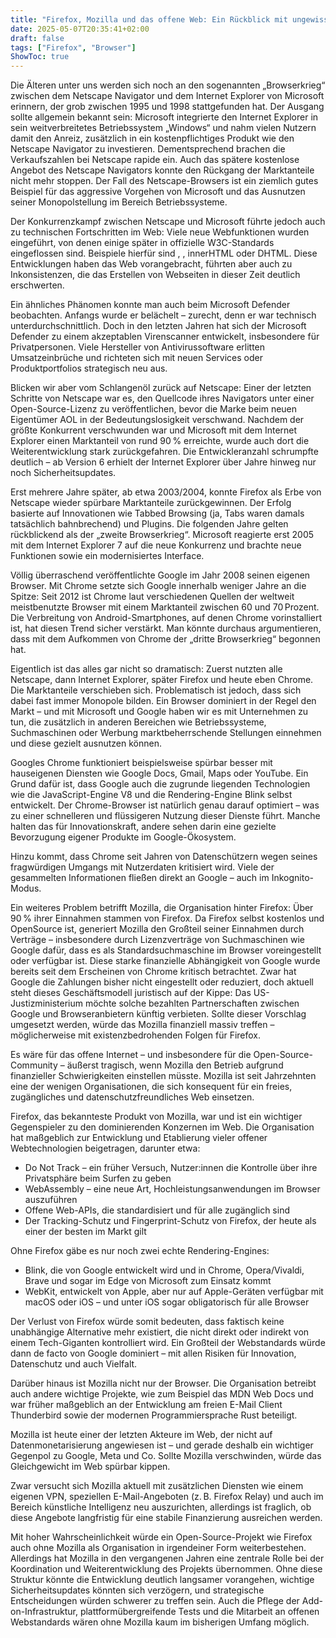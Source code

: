 ```yaml
---
title: "Firefox, Mozilla und das offene Web: Ein Rückblick mit ungewisser Zukunft"
date: 2025-05-07T20:35:41+02:00
draft: false
tags: ["Firefox", "Browser"]
ShowToc: true
---
```


Die Älteren unter uns werden sich noch an den sogenannten „Browserkrieg“ zwischen dem Netscape Navigator und dem Internet Explorer von Microsoft erinnern, der grob zwischen 1995 und 1998 stattgefunden hat. Der Ausgang sollte allgemein bekannt sein: Microsoft integrierte den Internet Explorer in sein weitverbreitetes Betriebssystem „Windows“ und nahm vielen Nutzern damit den Anreiz, zusätzlich in ein kostenpflichtiges Produkt wie den Netscape Navigator zu investieren. Dementsprechend brachen die Verkaufszahlen bei Netscape rapide ein. Auch das spätere kostenlose Angebot des Netscape Navigators konnte den Rückgang der Marktanteile nicht mehr stoppen. Der Fall des Netscape-Browsers ist ein ziemlich gutes Beispiel für das aggressive Vorgehen von Microsoft und das Ausnutzen seiner Monopolstellung im Bereich Betriebssysteme.

Der Konkurrenzkampf zwischen Netscape und Microsoft führte jedoch auch zu technischen Fortschritten im Web: Viele neue Webfunktionen wurden eingeführt, von denen einige später in offizielle W3C-Standards eingeflossen sind. Beispiele hierfür sind <blink>, <layer>, innerHTML oder DHTML. Diese Entwicklungen haben das Web vorangebracht, führten aber auch zu Inkonsistenzen, die das Erstellen von Webseiten in dieser Zeit deutlich erschwerten.

Ein ähnliches Phänomen konnte man auch beim Microsoft Defender beobachten. Anfangs wurde er belächelt – zurecht, denn er war technisch unterdurchschnittlich. Doch in den letzten Jahren hat sich der Microsoft Defender zu einem akzeptablen Virenscanner entwickelt, insbesondere für Privatpersonen. Viele Hersteller von Antivirussoftware erlitten Umsatzeinbrüche und richteten sich mit neuen Services oder Produktportfolios strategisch neu aus.

Blicken wir aber vom Schlangenöl zurück auf Netscape: Einer der letzten Schritte von Netscape war es, den Quellcode ihres Navigators unter einer Open-Source-Lizenz zu veröffentlichen, bevor die Marke beim neuen Eigentümer AOL in der Bedeutungslosigkeit verschwand. Nachdem der größte Konkurrent verschwunden war und Microsoft mit dem Internet Explorer einen Marktanteil von rund 90 % erreichte, wurde auch dort die Weiterentwicklung stark zurückgefahren. Die Entwickleranzahl schrumpfte deutlich – ab Version 6 erhielt der Internet Explorer über Jahre hinweg nur noch Sicherheitsupdates.

Erst mehrere Jahre später, ab etwa 2003/2004, konnte Firefox als Erbe von Netscape wieder spürbare Marktanteile zurückgewinnen. Der Erfolg basierte auf Innovationen wie Tabbed Browsing (ja, Tabs waren damals tatsächlich bahnbrechend) und Plugins. Die folgenden Jahre gelten rückblickend als der „zweite Browserkrieg“. Microsoft reagierte erst 2005 mit dem Internet Explorer 7 auf die neue Konkurrenz und brachte neue Funktionen sowie ein modernisiertes Interface.

Völlig überraschend veröffentlichte Google im Jahr 2008 seinen eigenen Browser. Mit Chrome setzte sich Google innerhalb weniger Jahre an die Spitze: Seit 2012 ist Chrome laut verschiedenen Quellen der weltweit meistbenutzte Browser mit einem Marktanteil zwischen 60 und 70 Prozent. Die Verbreitung von Android-Smartphones, auf denen Chrome vorinstalliert ist, hat diesen Trend sicher verstärkt. Man könnte durchaus argumentieren, dass mit dem Aufkommen von Chrome der „dritte Browserkrieg“ begonnen hat.

Eigentlich ist das alles gar nicht so dramatisch: Zuerst nutzten alle Netscape, dann Internet Explorer, später Firefox und heute eben Chrome. Die Marktanteile verschieben sich. Problematisch ist jedoch, dass sich dabei fast immer Monopole bilden. Ein Browser dominiert in der Regel den Markt – und mit Microsoft und Google haben wir es mit Unternehmen zu tun, die zusätzlich in anderen Bereichen wie Betriebssysteme, Suchmaschinen oder Werbung marktbeherrschende Stellungen einnehmen und diese gezielt ausnutzen können.

Googles Chrome funktioniert beispielsweise spürbar besser mit hauseigenen Diensten wie Google Docs, Gmail, Maps oder YouTube. Ein Grund dafür ist, dass Google auch die zugrunde liegenden Technologien wie die JavaScript-Engine V8 und die Rendering-Engine Blink selbst entwickelt. Der Chrome-Browser ist natürlich genau darauf optimiert – was zu einer schnelleren und flüssigeren Nutzung dieser Dienste führt. Manche halten das für Innovationskraft, andere sehen darin eine gezielte Bevorzugung eigener Produkte im Google-Ökosystem.

Hinzu kommt, dass Chrome seit Jahren von Datenschützern wegen seines fragwürdigen Umgangs mit Nutzerdaten kritisiert wird. Viele der gesammelten Informationen fließen direkt an Google – auch im Inkognito-Modus.

Ein weiteres Problem betrifft Mozilla, die Organisation hinter Firefox: Über 90 % ihrer Einnahmen stammen von Firefox. Da Firefox selbst kostenlos und OpenSource ist, generiert Mozilla den Großteil seiner Einnahmen durch Verträge – insbesondere durch Lizenzverträge von Suchmaschinen wie Google dafür, dass es als Standardsuchmaschine im Browser voreingestellt oder verfügbar ist. Diese starke finanzielle Abhängigkeit von Google wurde bereits seit dem Erscheinen von Chrome kritisch betrachtet. Zwar hat Google die Zahlungen bisher nicht eingestellt oder reduziert, doch aktuell steht dieses Geschäftsmodell juristisch auf der Kippe: Das US-Justizministerium möchte solche bezahlten Partnerschaften zwischen Google und Browseranbietern künftig verbieten. Sollte dieser Vorschlag umgesetzt werden, würde das Mozilla finanziell massiv treffen – möglicherweise mit existenzbedrohenden Folgen für Firefox.

Es wäre für das offene Internet – und insbesondere für die Open-Source-Community – äußerst tragisch, wenn Mozilla den Betrieb aufgrund finanzieller Schwierigkeiten einstellen müsste. Mozilla ist seit Jahrzehnten eine der wenigen Organisationen, die sich konsequent für ein freies, zugängliches und datenschutzfreundliches Web einsetzen.

Firefox, das bekannteste Produkt von Mozilla, war und ist ein wichtiger Gegenspieler zu den dominierenden Konzernen im Web. Die Organisation hat maßgeblich zur Entwicklung und Etablierung vieler offener Webtechnologien beigetragen, darunter etwa:

* Do Not Track – ein früher Versuch, Nutzer:innen die Kontrolle über ihre Privatsphäre beim Surfen zu geben
* WebAssembly – eine neue Art, Hochleistungsanwendungen im Browser auszuführen
* Offene Web-APIs, die standardisiert und für alle zugänglich sind
* Der Tracking-Schutz und Fingerprint-Schutz von Firefox, der heute als einer der besten im Markt gilt

Ohne Firefox gäbe es nur noch zwei echte Rendering-Engines:

* Blink, die von Google entwickelt wird und in Chrome, Opera/Vivaldi, Brave und sogar im Edge von Microsoft zum Einsatz kommt
* WebKit, entwickelt von Apple, aber nur auf Apple-Geräten verfügbar mit macOS oder iOS – und unter iOS sogar obligatorisch für alle Browser

Der Verlust von Firefox würde somit bedeuten, dass faktisch keine unabhängige Alternative mehr existiert, die nicht direkt oder indirekt von einem Tech-Giganten kontrolliert wird. Ein Großteil der Webstandards würde dann de facto von Google dominiert – mit allen Risiken für Innovation, Datenschutz und auch Vielfalt.

Darüber hinaus ist Mozilla nicht nur der Browser. Die Organisation betreibt auch andere wichtige Projekte, wie zum Beispiel das MDN Web Docs und war früher maßgeblich an der Entwicklung am freien E-Mail Client Thunderbird sowie der modernen Programmiersprache Rust beteiligt.

Mozilla ist heute einer der letzten Akteure im Web, der nicht auf Datenmonetarisierung angewiesen ist – und gerade deshalb ein wichtiger Gegenpol zu Google, Meta und Co. Sollte Mozilla verschwinden, würde das Gleichgewicht im Web spürbar kippen. 

Zwar versucht sich Mozilla aktuell mit zusätzlichen Diensten wie einem eigenen VPN, speziellen E-Mail-Angeboten (z. B. Firefox Relay) und auch im Bereich künstliche Intelligenz neu auszurichten, allerdings ist fraglich, ob diese Angebote langfristig für eine stabile Finanzierung ausreichen werden.

Mit hoher Wahrscheinlichkeit würde ein Open-Source-Projekt wie Firefox auch ohne Mozilla als Organisation in irgendeiner Form weiterbestehen. Allerdings hat Mozilla in den vergangenen Jahren eine zentrale Rolle bei der Koordination und Weiterentwicklung des Projekts übernommen. Ohne diese Struktur könnte die Entwicklung deutlich langsamer vorangehen, wichtige Sicherheitsupdates könnten sich verzögern, und strategische Entscheidungen würden schwerer zu treffen sein. Auch die Pflege der Add-on-Infrastruktur, plattformübergreifende Tests und die Mitarbeit an offenen Webstandards wären ohne Mozilla kaum im bisherigen Umfang möglich.
